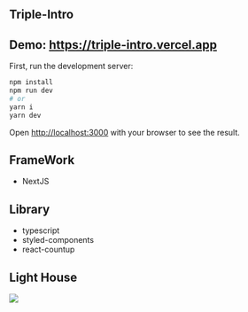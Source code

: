 

## Triple-Intro

## Demo: https://triple-intro.vercel.app

First, run the development server:

```bash
npm install
npm run dev
# or
yarn i
yarn dev
```

Open [http://localhost:3000](http://localhost:3000) with your browser to see the result.


## FrameWork
- NextJS

## Library
- typescript
- styled-components
- react-countup

## Light House

<a href='https://ifh.cc/v-IMg8K7' target='_blank'><img src='https://ifh.cc/g/IMg8K7.jpg' border='0'></a>
